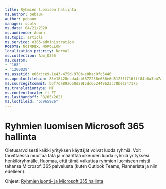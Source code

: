 ```yaml
---
title: Ryhmien luomisen hallinta
ms.author: pebaum
author: pebaum
manager: scotv
ms.date: 04/21/2020
ms.audience: Admin
ms.topic: article
ms.service: o365-administration
ROBOTS: NOINDEX, NOFOLLOW
localization_priority: Normal
ms.collection: Adm_O365
ms.custom:
- "168"
- "1200029"
ms.assetid: e06cdce9-1e43-475d-970b-e0bac0fc5446
ms.openlocfilehash: 85e18428ecda4cb5872238e636e6d51236f716fff84b6a3bb7a84e97eca3bdf8
ms.sourcegitcommit: b5f7da89a650d2915dc652449623c78be6247175
ms.translationtype: MT
ms.contentlocale: fi-FI
ms.lasthandoff: 08/05/2021
ms.locfileid: "53965926"
---
```

# <a name="control-creation-of-microsoft-365-groups"></a>Ryhmien luomisen Microsoft 365 hallinta

Oletusarvoisesti kaikki yrityksen käyttäjät voivat luoda ryhmiä. Voit tarvittaessa muuttaa tätä ja määrittää oikeuden luoda ryhmiä yrityksesi henkilöryhmälle. Huomaa, että tämä vaikuttaa ryhmien luomiseen mistä tahansa Microsoft 365 palvelusta (kuten Outlook Teams, Plannerista ja niin edelleen).
  
Ohjeet: [Ryhmien luonti- ja Microsoft 365 hallinta](https://docs.microsoft.com/microsoft-365/admin/create-groups/manage-creation-of-groups)
